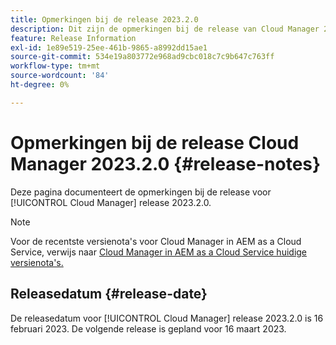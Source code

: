 ```yaml
---
title: Opmerkingen bij de release 2023.2.0
description: Dit zijn de opmerkingen bij de release van Cloud Manager 2023.2.0.
feature: Release Information
exl-id: 1e89e519-25ee-461b-9865-a8992dd15ae1
source-git-commit: 534e19a803772e968ad9cbc018c7c9b647c763ff
workflow-type: tm+mt
source-wordcount: '84'
ht-degree: 0%

---
```


# Opmerkingen bij de release Cloud Manager 2023.2.0 {#release-notes}

Deze pagina documenteert de opmerkingen bij de release voor [!UICONTROL Cloud Manager] release 2023.2.0.

>[!NOTE]
>
>Voor de recentste versienota&#39;s voor Cloud Manager in AEM as a Cloud Service, verwijs naar [ Cloud Manager in AEM as a Cloud Service huidige versienota&#39;s.](https://experienceleague.adobe.com/docs/experience-manager-cloud-service/content/implementing/using-cloud-manager/release-notes-cloud-manager/release-notes-cm-current.html)

## Releasedatum {#release-date}

De releasedatum voor [!UICONTROL Cloud Manager] release 2023.2.0 is 16 februari 2023. De volgende release is gepland voor 16 maart 2023.
